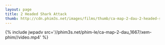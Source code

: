 ```yaml
---
layout: page
title: 2 Headed Shark Attack
thumb: http://cdn.phim3s.net/images/films/thumb/ca-map-2-dau-2-headed-shark-attack-2011.jpg
---
```

{% include jwpadv src='//phim3s.net/phim-le/ca-map-2-dau_1667/xem-phim//video.mp4' %}